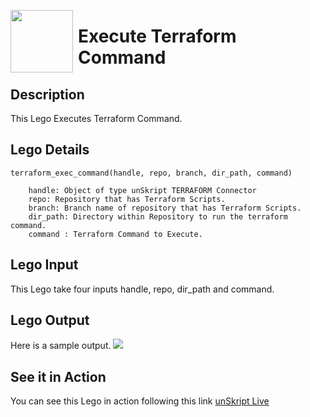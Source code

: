 [<img align="left" src="https://unskript.com/assets/favicon.png" width="100" height="100" style="padding-right: 5px">](https://unskript.com/assets/favicon.png) 
<h1>Execute Terraform Command</h1>

## Description
This Lego Executes Terraform Command.


## Lego Details

    terraform_exec_command(handle, repo, branch, dir_path, command)

        handle: Object of type unSkript TERRAFORM Connector
        repo: Repository that has Terraform Scripts.
        branch: Branch name of repository that has Terraform Scripts.
        dir_path: Directory within Repository to run the terraform command.
        command : Terraform Command to Execute.


## Lego Input
This Lego take four inputs handle, repo, dir_path  and command. 

## Lego Output
Here is a sample output.
<img src="./1.png">


## See it in Action

You can see this Lego in action following this link [unSkript Live](https://us.app.unskript.io)